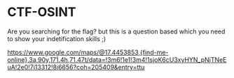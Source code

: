 # CTF-OSINT


Are you searching for the flag? but this is a question based which you need to show your indetification skills ;)

https://www.google.com/maps/@17.4453853,{find-me-online},3a,90y,171.4h,71.47t/data=!3m6!1e1!3m4!1sjoK6cU3xyHYN_pNjTNeEuA!2e0!7i13312!8i6656?coh=205409&entry=ttu
